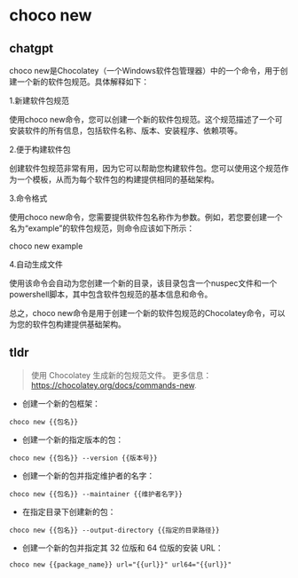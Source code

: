 # choco new 
## chatgpt 
choco new是Chocolatey（一个Windows软件包管理器）中的一个命令，用于创建一个新的软件包规范。具体解释如下：

1.新建软件包规范

使用choco new命令，您可以创建一个新的软件包规范。这个规范描述了一个可安装软件的所有信息，包括软件名称、版本、安装程序、依赖项等。

2.便于构建软件包

创建软件包规范非常有用，因为它可以帮助您构建软件包。您可以使用这个规范作为一个模板，从而为每个软件包的构建提供相同的基础架构。

3.命令格式

使用choco new命令，您需要提供软件包名称作为参数。例如，若您要创建一个名为“example”的软件包规范，则命令应该如下所示：

choco new example

4.自动生成文件

使用该命令会自动为您创建一个新的目录，该目录包含一个nuspec文件和一个powershell脚本，其中包含软件包规范的基本信息和命令。

总之，choco new命令是用于创建一个新的软件包规范的Chocolatey命令，可以为您的软件包构建提供基础架构。 

## tldr 
 
> 使用 Chocolatey 生成新的包规范文件。
> 更多信息：<https://chocolatey.org/docs/commands-new>.

- 创建一个新的包框架：

`choco new {{包名}}`

- 创建一个新的指定版本的包：

`choco new {{包名}} --version {{版本号}}`

- 创建一个新的包并指定维护者的名字：

`choco new {{包名}} --maintainer {{维护者名字}}`

- 在指定目录下创建新的包：

`choco new {{包名}} --output-directory {{指定的目录路径}}`

- 创建一个新的包并指定其 32 位版和 64 位版的安装 URL：

`choco new {{package_name}} url="{{url}}" url64="{{url}}"`
